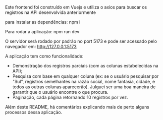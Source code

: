 Este frontend foi construído em Vuejs e utiliza o axios para buscar os registros na API desenvolvida anteriormente

para instalar as dependências:
npm i

Para rodar a aplicação:
npm run dev

O servidor será rodado por padrão no port 5173 e pode ser acessado pelo navegador em:
http://127.0.0.1:5173

A aplicação tem como funcionalidade:

- Demonstração dos registros parciais (com as colunas estabelecidas na API);
- Pesquisa com base em qualquer coluna (ex: se o usuário pesquisar por "Sul", registros semelhantes na razão social, nome fantasia, cidade, e todos as outras colunas aparecerão). Julguei ser uma boa maneira de garantir que o usuário encontre o que procura.
- Paginação, cada página retornando 10 registros por vez.

Além deste README, há comentários explicando mais de perto alguns processos dessa aplicação.
